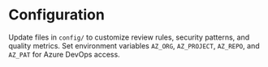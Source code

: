 # Configuration

Update files in `config/` to customize review rules, security patterns, and quality metrics.
Set environment variables `AZ_ORG`, `AZ_PROJECT`, `AZ_REPO`, and `AZ_PAT` for Azure DevOps access.
